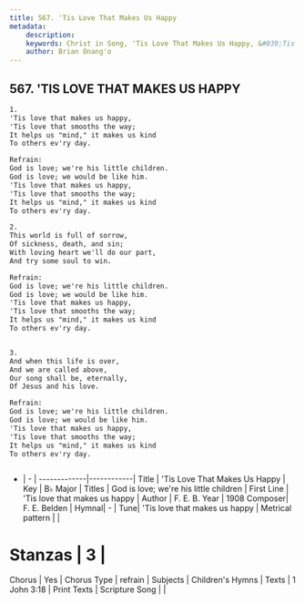 ```yaml
---
title: 567. 'Tis Love That Makes Us Happy
metadata:
    description: 
    keywords: Christ in Song, 'Tis Love That Makes Us Happy, &#039;Tis love that makes us happy, God is love; we're his little children
    author: Brian Onang'o
---
```



## 567. 'TIS LOVE THAT MAKES US HAPPY

```txt
1.
'Tis love that makes us happy,
'Tis love that smooths the way;
It helps us "mind," it makes us kind
To others ev'ry day.

Refrain:
God is love; we're his little children.
God is love; we would be like him.
'Tis love that makes us happy,
'Tis love that smooths the way;
It helps us "mind," it makes us kind
To others ev'ry day.

2.
This world is full of sorrow,
Of sickness, death, and sin;
With loving heart we'll do our part,
And try some soul to win. 

Refrain:
God is love; we're his little children.
God is love; we would be like him.
'Tis love that makes us happy,
'Tis love that smooths the way;
It helps us "mind," it makes us kind
To others ev'ry day.


3.
And when this life is over,
And we are called above,
Our song shall be, eternally,
Of Jesus and his love. 

Refrain:
God is love; we're his little children.
God is love; we would be like him.
'Tis love that makes us happy,
'Tis love that smooths the way;
It helps us "mind," it makes us kind
To others ev'ry day.



```

- |   -  |
-------------|------------|
Title | 'Tis Love That Makes Us Happy |
Key | B♭ Major |
Titles | God is love; we're his little children |
First Line | &#039;Tis love that makes us happy |
Author | F. E. B.
Year | 1908
Composer| F. E. Belden |
Hymnal|  - |
Tune| &#039;Tis love that makes us happy |
Metrical pattern | |
# Stanzas | 3 |
Chorus | Yes |
Chorus Type | refrain |
Subjects | Children's Hymns |
Texts | 1 John 3:18 |
Print Texts | 
Scripture Song |  |
  
